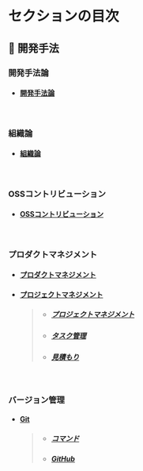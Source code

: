 # セクションの目次

## 👥 開発手法

### 開発手法論

* #### [︎開発手法論](https://hiroki-it.github.io/tech-notebook/software_development_methodology/software_development_methodology.html)

<br>

### 組織論

* #### [︎組織論](https://hiroki-it.github.io/tech-notebook/software_development_methodology/software_development_organization.html)

<br>

### OSSコントリビューション

* #### [OSSコントリビューション](https://hiroki-it.github.io/tech-notebook/software_development_methodology/software_development_oss_contribution.html)

<br>

### プロダクトマネジメント

* #### [プロダクトマネジメント](https://hiroki-it.github.io/tech-notebook/software_development_methodology/software_development_product_management.html)
* #### <u>︎プロジェクトマネジメント</u>
  > * ##### [︎プロジェクトマネジメント](https://hiroki-it.github.io/tech-notebook/software_development_methodology/software_development_project_management.html)
  > * ##### [タスク管理](https://hiroki-it.github.io/tech-notebook/software_development_methodology/software_development_project_management_task_management.html)
  > * ##### [見積もり](https://hiroki-it.github.io/tech-notebook/software_development_methodology/software_development_project_management_estimate.html)

<br>

### バージョン管理

* #### <u>Git</u>
  > * ##### [︎コマンド](https://hiroki-it.github.io/tech-notebook/software_development_methodology/software_development_git_command.html)
  > * ##### [︎GitHub](https://hiroki-it.github.io/tech-notebook/software_development_methodology/software_development_git_github.html)

<br>

